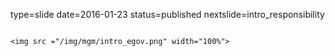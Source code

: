 type=slide
date=2016-01-23
status=published
nextslide=intro_responsibility
~~~~~~

<img src ="/img/mgm/intro_egov.png" width="100%">
